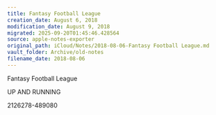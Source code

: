 ```yaml
---
title: Fantasy Football League
creation_date: August 6, 2018
modification_date: August 9, 2018
migrated: 2025-09-20T01:45:46.428564
source: apple-notes-exporter
original_path: iCloud/Notes/2018-08-06-Fantasy Football League.md
vault_folder: Archive/old-notes
filename_date: 2018-08-06
---
```



Fantasy Football League

UP AND RUNNING

2126278-489080

